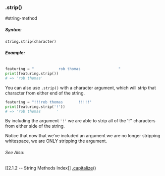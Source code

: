 ### .strip()
#string-method 

##### Syntax:
`string.strip(character)`

##### Example:
```py

featuring = "           rob thomas                 "
print(featuring.strip())
# => 'rob thomas'
```

You can also use `.strip()` with a character argument, which will strip that character from either end of the string.
```py
featuring = "!!!rob thomas       !!!!!"
print(featuring.strip('!'))
# => 'rob thomas       '
```

By including the argument `'!'` we are able to strip all of the '!'' characters from either side of the string. 

Notice that now that we’ve included an argument we are no longer stripping whitespace, we are ONLY stripping the argument.


###### See Also:
[[2.1.2 -- String Methods Index]]
[.capitalize()](https://www.w3schools.com/python/ref_string_capitalize.asp)